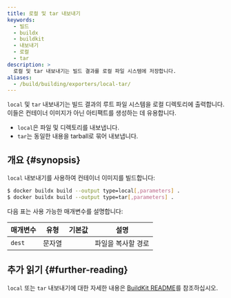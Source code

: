 ```yaml
---
title: 로컬 및 tar 내보내기
keywords:
  - 빌드
  - buildx
  - buildkit
  - 내보내기
  - 로컬
  - tar
description: >
  로컬 및 tar 내보내기는 빌드 결과를 로컬 파일 시스템에 저장합니다.
aliases:
  - /build/building/exporters/local-tar/
---
```


`local` 및 `tar` 내보내기는 빌드 결과의 루트 파일 시스템을 로컬 디렉토리에 출력합니다. 이들은 컨테이너 이미지가 아닌 아티팩트를 생성하는 데 유용합니다.

- `local`은 파일 및 디렉토리를 내보냅니다.
- `tar`는 동일한 내용을 tarball로 묶어 내보냅니다.

## 개요 {#synopsis}

`local` 내보내기를 사용하여 컨테이너 이미지를 빌드합니다:

```bash
$ docker buildx build --output type=local[,parameters] .
$ docker buildx build --output type=tar[,parameters] .
```

다음 표는 사용 가능한 매개변수를 설명합니다:

| 매개변수    | 유형   | 기본값 | 설명                   |
| --------- | ------ | ------- | --------------------- |
| `dest`    | 문자열 |         | 파일을 복사할 경로     |

## 추가 읽기 {#further-reading}

`local` 또는 `tar` 내보내기에 대한 자세한 내용은 [BuildKit README](https://github.com/moby/buildkit/blob/master/README.md#local-directory)를 참조하십시오.
